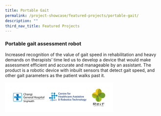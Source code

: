 ```yaml
---
title: Portable Gait
permalink: /project-showcase/featured-projects/portable-gait/
description: ""
third_nav_title: Featured Projects
---
```

### Portable gait assessment robot

Increased recognition of the value of gait speed in rehabilitation and heavy demands on therapists’ time led us to develop a device that would make assessment efficient and accurate and manageable by an assistant.  The product is a robotic device with inbuilt sensors that detect gait speed, and other gait parameters as the patient walks past it.

<img style="width:70%" src="/images/Featured%20Projects/Portable%20Gait/portable%20gait%20logo.png">
